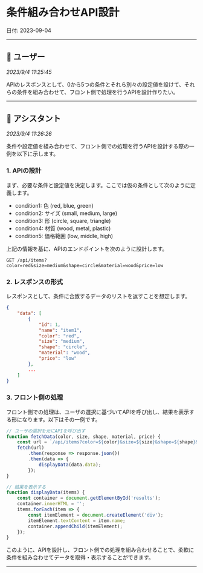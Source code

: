 # 条件組み合わせAPI設計

日付: 2023-09-04

---

## 👤 ユーザー
*2023/9/4 11:25:45*

APIのレスポンスとして、0から5つの条件とそれら別々の設定値を設けて、それらの条件を組み合わせて、フロント側で処理を行うAPIを設計作りたい。

---

## 🤖 アシスタント
*2023/9/4 11:26:26*

条件や設定値を組み合わせて、フロント側での処理を行うAPIを設計する際の一例を以下に示します。

### 1. APIの設計
まず、必要な条件と設定値を決定します。ここでは仮の条件として次のように定義します。

- condition1: 色 (red, blue, green)
- condition2: サイズ (small, medium, large)
- condition3: 形 (circle, square, triangle)
- condition4: 材質 (wood, metal, plastic)
- condition5: 価格範囲 (low, middle, high)

上記の情報を基に、APIのエンドポイントを次のように設計します。

```
GET /api/items?color=red&size=medium&shape=circle&material=wood&price=low
```

### 2. レスポンスの形式

レスポンスとして、条件に合致するデータのリストを返すことを想定します。

```json
{
    "data": [
        {
            "id": 1,
            "name": "item1",
            "color": "red",
            "size": "medium",
            "shape": "circle",
            "material": "wood",
            "price": "low"
        },
        ...
    ]
}
```

### 3. フロント側の処理

フロント側での処理は、ユーザの選択に基づいてAPIを呼び出し、結果を表示する形になります。以下はその一例です。

```javascript
// ユーザの選択を元にAPIを呼び出す
function fetchData(color, size, shape, material, price) {
    const url = `/api/items?color=${color}&size=${size}&shape=${shape}&material=${material}&price=${price}`;
    fetch(url)
        .then(response => response.json())
        .then(data => {
            displayData(data.data);
        });
}

// 結果を表示する
function displayData(items) {
    const container = document.getElementById('results');
    container.innerHTML = '';
    items.forEach(item => {
        const itemElement = document.createElement('div');
        itemElement.textContent = item.name;
        container.appendChild(itemElement);
    });
}
```

このように、APIを設計し、フロント側での処理を組み合わせることで、柔軟に条件を組み合わせてデータを取得・表示することができます。

---
